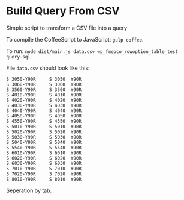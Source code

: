 # Build Query From CSV

Simple script to transform a CSV file into a query

To compile the CoffeeScript to JavaScript: `gulp coffee`.

To run: `node dist/main.js data.csv wp_fmepco_rowoption_table_test query.sql`

File `data.csv` should look like this:

```
S 3050-Y90R     S 3050  Y90R
S 3060-Y90R     S 3060  Y90R
S 3560-Y90R     S 3560  Y90R
S 4010-Y90R     S 4010  Y90R
S 4020-Y90R     S 4020  Y90R
S 4030-Y90R     S 4030  Y90R
S 4040-Y90R     S 4040  Y90R
S 4050-Y90R     S 4050  Y90R
S 4550-Y90R     S 4550  Y90R
S 5010-Y90R     S 5010  Y90R
S 5020-Y90R     S 5020  Y90R
S 5030-Y90R     S 5030  Y90R
S 5040-Y90R     S 5040  Y90R
S 5540-Y90R     S 5540  Y90R
S 6010-Y90R     S 6010  Y90R
S 6020-Y90R     S 6020  Y90R
S 6030-Y90R     S 6030  Y90R
S 7010-Y90R     S 7010  Y90R
S 7020-Y90R     S 7020  Y90R
S 8010-Y90R     S 8010  Y90R
```

Seperation by tab.